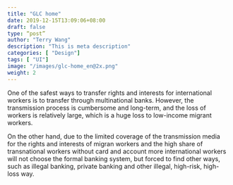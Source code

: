 ```yaml
---
title: "GLC home"
date: 2019-12-15T13:09:06+08:00
draft: false
type: “post”
author: "Terry Wang"
description: "This is meta description"
categories: [ "Design"]
tags: [ "UI"]
image: "/images/glc-home_en@2x.png"
weight: 2
---
```


One of the safest ways to transfer rights and interests for international workers is to transfer through multinational banks. However, the transmission process is cumbersome and long-term, and the loss of workers is relatively large, which is a huge loss to low-income migrant workers.

On the other hand, due to the limited coverage of the transmission media for the rights and interests of migran workers and the high share of transnational workers without card and account more international workers will not choose the formal banking system, but forced to find other ways, such as illegal banking, private banking and other illegal, high-risk, high-loss way.
